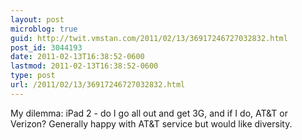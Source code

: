 ```yaml
---
layout: post
microblog: true
guid: http://twit.vmstan.com/2011/02/13/36917246727032832.html
post_id: 3044193
date: 2011-02-13T16:38:52-0600
lastmod: 2011-02-13T16:38:52-0600
type: post
url: /2011/02/13/36917246727032832.html
---
```

My dilemma: iPad 2 - do I go all out and get 3G, and if I do, AT&T or Verizon? Generally happy with AT&T service but would like diversity.
